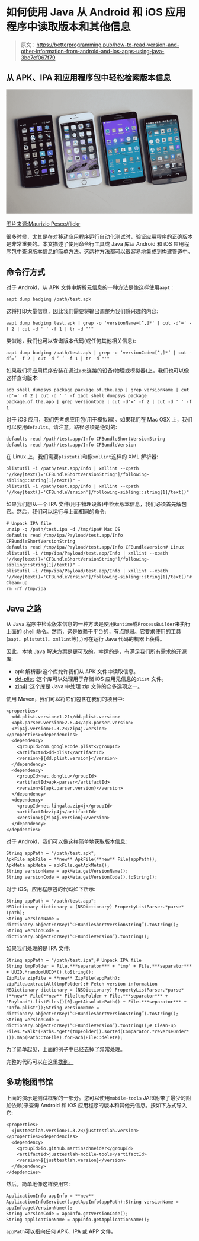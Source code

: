 # 如何使用 Java 从 Android 和 iOS 应用程序中读取版本和其他信息

> 原文：<https://betterprogramming.pub/how-to-read-version-and-other-information-from-android-and-ios-apps-using-java-3be7cf067f79>

## 从 APK、IPA 和应用程序包中轻松检索版本信息

![](img/537216ecbfdf22f1956d01c45b81f88f.png)

[图片来源:Maurizio Pesce/flickr](https://www.flickr.com/photos/pestoverde/16324871102/)

很多时候，尤其是在对移动应用程序运行自动化测试时，验证应用程序的正确版本是非常重要的。本文描述了使用命令行工具或 Java 库从 Android 和 iOS 应用程序包中查询版本信息的简单方法。这两种方法都可以很容易地集成到构建管道中。

## 命令行方式

对于 Android，从 APK 文件中解析元信息的一种方法是像这样使用`aapt` :

```
aapt dump badging /path/test.apk
```

这将打印大量信息，因此我们需要将输出调整为我们感兴趣的内容:

```
aapt dump badging test.apk | grep -o 'versionName=[^,]*' | cut -d'=' -f 2 | cut -d ' ' -f 1 | tr -d "'"
```

类似地，我们也可以查询版本代码(或任何其他相关信息):

```
aapt dump badging /path/test.apk | grep -o ‘versionCode=[^,]*’ | cut -d’=’ -f 2 | cut -d ‘ ‘ -f 1 | tr -d "'"
```

如果我们将应用程序安装在通过`adb`连接的设备(物理或模拟器)上，我们也可以像这样查询版本:

```
adb shell dumpsys package package.of.the.app | grep versionName | cut -d'=' -f 2 | cut -d ' ' -f 1adb shell dumpsys package package.of.the.app | grep versionCode | cut -d'=' -f 2 | cut -d ' ' -f 1
```

对于 iOS 应用，我们先考虑应用包(用于模拟器)。如果我们在 Mac OSX 上，我们可以使用`defaults`。请注意，路径必须是绝对的:

```
defaults read /path/test.app/Info CFBundleShortVersionString
defaults read /path/test.app/Info CFBundleVersion
```

在 Linux 上，我们需要`plistutil`和像`xmllint`这样的 XML 解析器:

```
plistutil -i /path/test.app/Info | xmllint --xpath "//key[text()='CFBundleShortVersionString']/following-sibling::string[1]/text()" -
plistutil -i /path/test.app/Info | xmllint --xpath "//key[text()='CFBundleVersion']/following-sibling::string[1]/text()"
```

如果我们想从一个 IPA 文件(用于物理设备)中检索版本信息，我们必须首先解包它。然后，我们可以运行与上面相同的命令:

```
# Unpack IPA file
unzip -q /path/test.ipa -d /tmp/ipa# Mac OS
defaults read /tmp/ipa/Payload/test.app/Info CFBundleShortVersionString
defaults read /tmp/ipa/Payload/test.app/Info CFBundleVersion# Linux
plistutil -i /tmp/ipa/Payload/test.app/Info | xmllint --xpath "//key[text()='CFBundleShortVersionString']/following-sibling::string[1]/text()" -
plistutil -i /tmp/ipa/Payload/test.app/Info | xmllint --xpath "//key[text()='CFBundleVersion']/following-sibling::string[1]/text()"# Clean-up
rm -rf /tmp/ipa
```

## Java 之路

从 Java 程序中检索版本信息的一种方法是使用`Runtime`或`ProcessBuilder`来执行上面的 shell 命令。然而，这是依赖于平台的，有点脆弱。它要求使用的工具(`aapt`、`plistutil`、`xmllint`等)。)可在运行 Java 代码的机器上获得。

因此，本地 Java 解决方案是更可取的。幸运的是，有满足我们所有需求的开源库:

*   apk 解析器:这个库允许我们从 APK 文件中读取信息。
*   [dd-plist](https://github.com/3breadt/dd-plist) :这个库可以处理用于存储 iOS 应用元信息的`plist` 文件。
*   [zip4j](http://www.lingala.net/zip4j/) :这个库是 Java 中处理 zip 文件的众多选项之一。

使用 Maven，我们可以将它们包含在我们的项目中:

```
<properties>
  <dd.plist.version>1.21</dd.plist.version>
  <apk.parser.version>2.6.4</apk.parser.version>
  <zip4j.version>1.3.2</zip4j.version>
</properties><dependencies>
  <dependency>
    <groupId>com.googlecode.plist</groupId>
    <artifactId>dd-plist</artifactId>
    <version>${dd.plist.version}</version>
  </dependency>
  <dependency>
    <groupId>net.dongliu</groupId>
    <artifactId>apk-parser</artifactId>
    <version>${apk.parser.version}</version>
  </dependency>
  <dependency>
    <groupId>net.lingala.zip4j</groupId>
    <artifactId>zip4j</artifactId>
    <version>${zip4j.version}</version>
  </dependency>
</depdencies>
```

对于 Android，我们可以像这样简单地获取版本信息:

```
String appPath = "/path/test.apk";
ApkFile apkFile = **new** ApkFile(**new** File(appPath));
ApkMeta apkMeta = apkFile.getApkMeta();
String versionName = apkMeta.getVersionName();
String versionCode = apkMeta.getVersionCode().toString();
```

对于 iOS，应用程序包的代码如下所示:

```
String appPath = "/path/test.app";
NSDictionary dictionary = (NSDictionary) PropertyListParser.*parse*(path);
String versionName = dictionary.objectForKey(“CFBundleShortVersionString”).toString();
String versionCode = dictionary.objectForKey(“CFBundleVersion”).toString();
```

如果我们处理的是 IPA 文件:

```
String appPath = "/path/test.ipa";# Unpack IPA file
String tmpFolder = File.***separator*** + "tmp" + File.***separator*** + UUID.*randomUUID*().toString();
ZipFile zipFile = **new** ZipFile(appPath);
zipFile.extractAll(tmpFolder);# Fetch version information
NSDictionary dictionary = (NSDictionary) PropertyListParser.*parse*(**new** File(**new** File(tmpFolder + File.***separator*** + "Payload").listFiles()[0].getAbsolutePath() + File.***separator*** + "Info.plist"));String versionName = dictionary.objectForKey(“CFBundleShortVersionString”).toString();
String versionCode = dictionary.objectForKey(“CFBundleVersion”).toString();# Clean-up
Files.*walk*(Paths.*get*(tmpFolder)).sorted(Comparator.*reverseOrder*()).map(Path::toFile).forEach(File::delete);
```

为了简单起见，上面的例子中已经去掉了异常处理。

完整的代码可以在这里[找到。](https://github.com/martinschneider/justtestlah/blob/master/justtestlah-mobile-tools/src/main/java/io/github/martinschneider/justtestlah/mobile/tools/ApplicationInfoService.java)

## 多功能图书馆

上面的演示是测试框架的一部分。您可以使用`mobile-tools` JAR(附带了最少的附加依赖)来查询 Android 和 iOS 应用程序的版本和其他元信息。按如下方式导入它:

```
<properties>
  <justtestlah.version>1.3.2</justtestlah.version>
</properties><dependencies>
  <dependency>
    <groupId>io.github.martinschneider</groupId>
    <artifactId>justtestlah-mobile-tools</artifactId>
    <version>${justtestlah.version}</version>
  </dependency>
</depdencies>
```

然后，简单地像这样使用它:

```
ApplicationInfo appInfo = **new** ApplicationInfoService().getAppInfo(appPath);String versionName = appInfo.getVersionName();
String versionCode = appInfo.getVersionCode();
String applicationName = appInfo.getApplicationName();
```

`appPath`可以指向任何 APK、IPA 或 APP 文件。